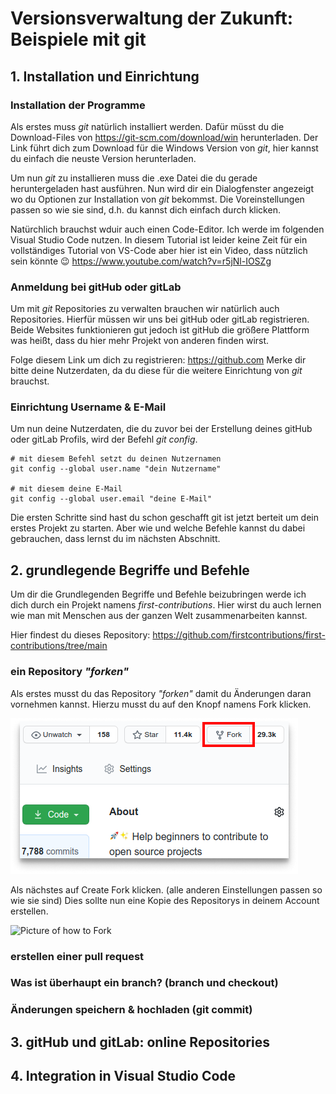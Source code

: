 # Versionsverwaltung der Zukunft: Beispiele mit git

## 1. Installation und Einrichtung

### Installation der Programme

Als erstes muss *git* natürlich installiert werden. Dafür müsst du die Download-Files von https://git-scm.com/download/win herunterladen.
Der Link führt dich zum Download für die Windows Version von *git*, hier kannst du einfach die neuste Version herunterladen.

Um nun *git* zu installieren muss die .exe Datei die du gerade heruntergeladen hast ausführen. Nun wird dir ein Dialogfenster angezeigt wo du Optionen zur Installation von *git* bekommst. Die Voreinstellungen passen so wie sie sind, d.h. du kannst dich einfach durch klicken.

Natürchlich brauchst wduir auch einen Code-Editor. Ich werde im folgenden Visual Studio Code nutzen. In diesem Tutorial ist leider keine Zeit für ein vollständiges Tutorial von VS-Code aber hier ist ein Video, dass nützlich sein könnte 😉 https://www.youtube.com/watch?v=r5jNl-IOSZg 

### Anmeldung bei gitHub oder gitLab

Um mit *git* Repositories zu verwalten brauchen wir natürlich auch Repositories. Hierfür müssen wir uns bei gitHub oder gitLab registrieren. Beide Websites funktionieren gut jedoch ist gitHub die größere Plattform was heißt, dass du hier mehr Projekt von anderen finden wirst.

Folge diesem Link um dich zu registrieren: https://github.com Merke dir bitte deine Nutzerdaten, da du diese für die weitere Einrichtung von *git* brauchst.

### Einrichtung Username & E-Mail

Um nun deine Nutzerdaten, die du zuvor bei der Erstellung deines gitHub oder gitLab Profils, wird der  Befehl *git config*.  

```
# mit diesem Befehl setzt du deinen Nutzernamen
git config --global user.name "dein Nutzername"

# mit diesem deine E-Mail
git config --global user.email "deine E-Mail"
```

Die ersten Schritte sind hast du schon geschafft git ist jetzt berteit um dein erstes Projekt zu starten. Aber wie und welche Befehle kannst du dabei gebrauchen, dass lernst du im nächsten Abschnitt.

## 2. grundlegende Begriffe und Befehle

Um dir die Grundlegenden Begriffe und Befehle beizubringen werde ich dich durch ein Projekt namens *first-contributions*. Hier wirst du auch lernen wie man mit Menschen aus der ganzen Welt zusammenarbeiten kannst.

Hier findest du dieses Repository: https://github.com/firstcontributions/first-contributions/tree/main 

### ein Repository *"forken"*
Als erstes musst du das Repository *"forken"* damit du Änderungen daran vornehmen kannst. Hierzu musst du auf den Knopf namens Fork klicken. 

![Picture of where to Fork](forkPicture.png)

Als nächstes auf Create Fork klicken. (alle anderen Einstellungen passen so wie sie sind) Dies sollte nun eine Kopie des Repositorys in deinem Account erstellen.

![Picture of how to Fork](forkPicture2.png)

### erstellen einer pull request

### Was ist überhaupt ein branch? (branch und checkout)

### Änderungen speichern & hochladen (git commit)

## 3. gitHub und gitLab: online Repositories

## 4. Integration in Visual Studio Code